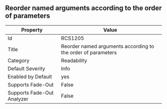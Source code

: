 ## Reorder named arguments according to the order of parameters

Property | Value
--- | --- 
Id | RCS1205
Title | Reorder named arguments according to the order of parameters
Category | Readability
Default Severity | Info
Enabled by Default | yes
Supports Fade-Out | False
Supports Fade-Out Analyzer | False
